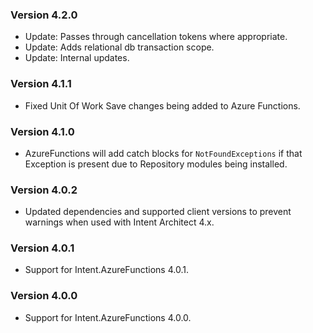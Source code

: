 ### Version 4.2.0

- Update: Passes through cancellation tokens where appropriate.
- Update: Adds relational db transaction scope.
- Update: Internal updates.

### Version 4.1.1

- Fixed Unit Of Work Save changes being added to Azure Functions.

### Version 4.1.0

- AzureFunctions will add catch blocks for `NotFoundExceptions` if that Exception is present due to Repository modules being installed.

### Version 4.0.2

- Updated dependencies and supported client versions to prevent warnings when used with Intent Architect 4.x.

### Version 4.0.1

- Support for Intent.AzureFunctions 4.0.1.

### Version 4.0.0

- Support for Intent.AzureFunctions 4.0.0.
